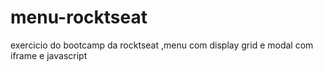 # menu-rocktseat
exercicio do bootcamp da rocktseat ,menu com display grid e modal com iframe e javascript
